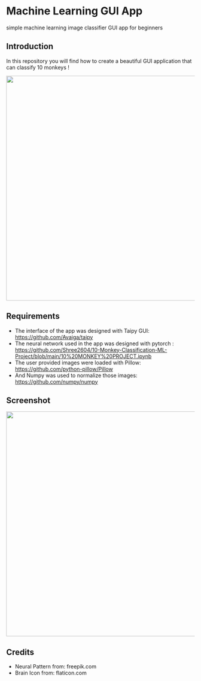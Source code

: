 # Machine Learning GUI App
simple machine learning image classifier GUI app for beginners

## Introduction

In this repository you will find how to create a beautiful GUI application that can classify 10 monkeys !

<img src="" width=600px>



## Requirements
- The interface of the app was designed with Taipy GUI: https://github.com/Avaiga/taipy
- The neural network used in the app was designed with pytorch : https://github.com/Shree2604/10-Monkey-Classification-ML-Project/blob/main/10%20MONKEY%20PROJECT.ipynb
- The user provided images were loaded with Pillow: https://github.com/python-pillow/Pillow
- And Numpy was used to normalize those images: https://github.com/numpy/numpy

## Screenshot

<img src="" width=600px>

## Credits

- Neural Pattern from: freepik.com
- Brain Icon from: flaticon.com
